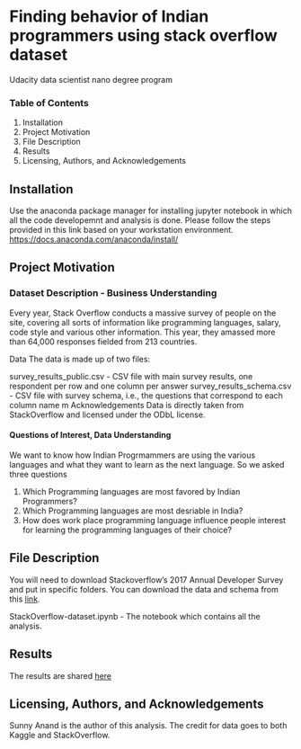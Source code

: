 # Finding behavior of Indian programmers using stack overflow dataset
Udacity data scientist nano degree program

### Table of Contents
1. Installation
2. Project Motivation
3. File Description
4. Results
5. Licensing, Authors, and Acknowledgements


## Installation

Use the anaconda package manager for installing jupyter notebook in which all the code developemnt and analysis is done.
Please follow the steps provided in this link based on your workstation environment. https://docs.anaconda.com/anaconda/install/

## Project Motivation

### Dataset Description - Business Understanding
Every year, Stack Overflow conducts a massive survey of people on the site, covering all sorts of information like programming languages, salary, code style and various other information. This year, they amassed more than 64,000 responses fielded from 213 countries.

Data The data is made up of two files:

survey_results_public.csv - CSV file with main survey results, one respondent per row and one column per answer survey_results_schema.csv - CSV file with survey schema, i.e., the questions that correspond to each column name m Acknowledgements Data is directly taken from StackOverflow and licensed under the ODbL license.

#### Questions of Interest, Data Understanding

We want to know how Indian Progrmammers are using the various languages and what they want to learn as the next language.  So we asked three questions
1. Which Programming languages are most favored by Indian Programmers?
2. Which Programming languages are most desriable in India?
3. How does work place programming language influence people interest for learning the programming languages of their choice?


## File Description

You will need to download Stackoverflow’s 2017 Annual Developer Survey and put in specific folders. You can download the data and schema from this [link](https://www.kaggle.com/stackoverflow/so-survey-2017).

StackOverflow-dataset.ipynb - The notebook which contains all the analysis.

## Results

The results are shared [here](https://capricioussunny.medium.com/analyzing-kaggle-dataset-stack-overflow-developer-survey-for-indian-programmers-d8465777359a)


## Licensing, Authors, and Acknowledgements
Sunny Anand is the author of this analysis. 
The credit for data goes to both Kaggle and StackOverflow.





